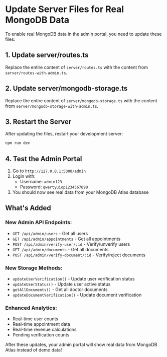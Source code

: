 # Update Server Files for Real MongoDB Data

To enable real MongoDB data in the admin portal, you need to update these files:

## 1. Update server/routes.ts

Replace the entire content of `server/routes.ts` with the content from `server/routes-with-admin.ts`.

## 2. Update server/mongodb-storage.ts

Replace the entire content of `server/mongodb-storage.ts` with the content from `server/mongodb-storage-with-admin.ts`.

## 3. Restart the Server

After updating the files, restart your development server:

```bash
npm run dev
```

## 4. Test the Admin Portal

1. Go to `http://127.0.0.1:5000/admin`
2. Login with:
   - Username: `admin123`
   - Password: `qwertyuiop1234567890`
3. You should now see real data from your MongoDB Atlas database

## What's Added

### New Admin API Endpoints:
- `GET /api/admin/users` - Get all users
- `GET /api/admin/appointments` - Get all appointments
- `POST /api/admin/verify-user/:id` - Verify/unverify users
- `GET /api/admin/documents` - Get all documents
- `POST /api/admin/verify-document/:id` - Verify/reject documents

### New Storage Methods:
- `updateUserVerification()` - Update user verification status
- `updateUserStatus()` - Update user active status
- `getAllDocuments()` - Get all doctor documents
- `updateDocumentVerification()` - Update document verification

### Enhanced Analytics:
- Real-time user counts
- Real-time appointment data
- Real-time revenue calculations
- Pending verification counts

After these updates, your admin portal will show real data from MongoDB Atlas instead of demo data!
